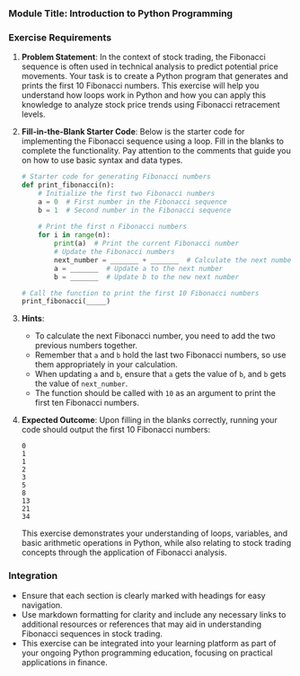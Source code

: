 ### Module Title: Introduction to Python Programming ###

### Exercise Requirements ###

1. **Problem Statement**: 
   In the context of stock trading, the Fibonacci sequence is often used in technical analysis to predict potential price movements. Your task is to create a Python program that generates and prints the first 10 Fibonacci numbers. This exercise will help you understand how loops work in Python and how you can apply this knowledge to analyze stock price trends using Fibonacci retracement levels.

2. **Fill-in-the-Blank Starter Code**: 
   Below is the starter code for implementing the Fibonacci sequence using a loop. Fill in the blanks to complete the functionality. Pay attention to the comments that guide you on how to use basic syntax and data types.

   ```python
   # Starter code for generating Fibonacci numbers
   def print_fibonacci(n):
       # Initialize the first two Fibonacci numbers
       a = 0  # First number in the Fibonacci sequence
       b = 1  # Second number in the Fibonacci sequence
       
       # Print the first n Fibonacci numbers
       for i in range(n):
           print(a)  # Print the current Fibonacci number
           # Update the Fibonacci numbers
           next_number = _______ + _______  # Calculate the next number
           a = _______  # Update a to the next number
           b = _______  # Update b to the new next number

   # Call the function to print the first 10 Fibonacci numbers
   print_fibonacci(_____)
   ```

3. **Hints**:
   - To calculate the next Fibonacci number, you need to add the two previous numbers together.
   - Remember that `a` and `b` hold the last two Fibonacci numbers, so use them appropriately in your calculation.
   - When updating `a` and `b`, ensure that `a` gets the value of `b`, and `b` gets the value of `next_number`.
   - The function should be called with `10` as an argument to print the first ten Fibonacci numbers.

4. **Expected Outcome**: 
   Upon filling in the blanks correctly, running your code should output the first 10 Fibonacci numbers:
   ```
   0
   1
   1
   2
   3
   5
   8
   13
   21
   34
   ```
   This exercise demonstrates your understanding of loops, variables, and basic arithmetic operations in Python, while also relating to stock trading concepts through the application of Fibonacci analysis.

### Integration ###
- Ensure that each section is clearly marked with headings for easy navigation.
- Use markdown formatting for clarity and include any necessary links to additional resources or references that may aid in understanding Fibonacci sequences in stock trading.
- This exercise can be integrated into your learning platform as part of your ongoing Python programming education, focusing on practical applications in finance.